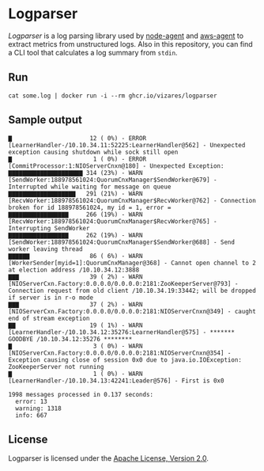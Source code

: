 # Logparser

*Logparser* is a log parsing library used by [node-agent](https://github.com/vizares/vizares-node-agent) and [aws-agent](https://github.com/vizares/vizares-aws-agent) to extract metrics from unstructured logs.
Also in this repository, you can find a CLI tool that calculates a log summary from `stdin`.

## Run

```shell
cat some.log | docker run -i --rm ghcr.io/vizares/logparser
```

## Sample output

```shell
▇                      12 ( 0%) - ERROR [LearnerHandler-/10.10.34.11:52225:LearnerHandler@562] - Unexpected exception causing shutdown while sock still open
▇                       1 ( 0%) - ERROR [CommitProcessor:1:NIOServerCnxn@180] - Unexpected Exception:
▇▇▇▇▇▇▇▇▇▇▇▇▇▇▇▇▇▇▇▇▇ 314 (23%) - WARN [SendWorker:188978561024:QuorumCnxManager$SendWorker@679] - Interrupted while waiting for message on queue
▇▇▇▇▇▇▇▇▇▇▇▇▇▇▇▇▇▇▇   291 (21%) - WARN [RecvWorker:188978561024:QuorumCnxManager$RecvWorker@762] - Connection broken for id 188978561024, my id = 1, error =
▇▇▇▇▇▇▇▇▇▇▇▇▇▇▇▇▇     266 (19%) - WARN [RecvWorker:188978561024:QuorumCnxManager$RecvWorker@765] - Interrupting SendWorker
▇▇▇▇▇▇▇▇▇▇▇▇▇▇▇▇▇     262 (19%) - WARN [SendWorker:188978561024:QuorumCnxManager$SendWorker@688] - Send worker leaving thread
▇▇▇▇▇▇                 86 ( 6%) - WARN [WorkerSender[myid=1]:QuorumCnxManager@368] - Cannot open channel to 2 at election address /10.10.34.12:3888
▇▇▇                    39 ( 2%) - WARN [NIOServerCxn.Factory:0.0.0.0/0.0.0.0:2181:ZooKeeperServer@793] - Connection request from old client /10.10.34.19:33442; will be dropped if server is in r-o mode
▇▇▇                    37 ( 2%) - WARN [NIOServerCxn.Factory:0.0.0.0/0.0.0.0:2181:NIOServerCnxn@349] - caught end of stream exception
▇▇                     19 ( 1%) - WARN [LearnerHandler-/10.10.34.12:35276:LearnerHandler@575] - ******* GOODBYE /10.10.34.12:35276 ********
▇                       3 ( 0%) - WARN [NIOServerCxn.Factory:0.0.0.0/0.0.0.0:2181:NIOServerCnxn@354] - Exception causing close of session 0x0 due to java.io.IOException: ZooKeeperServer not running
▇                       1 ( 0%) - WARN [LearnerHandler-/10.10.34.13:42241:Leader@576] - First is 0x0

1998 messages processed in 0.137 seconds:
  error: 13
  warning: 1318
  info: 667
```


## License

Logparser is licensed under the [Apache License, Version 2.0](https://github.com/vizares/logparser/blob/main/LICENSE).
